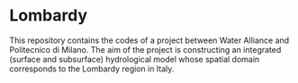 # Lombardy
This repository contains the codes of a project between Water Alliance and Politecnico di Milano. The aim of the project is constructing an integrated (surface and subsurface) hydrological model whose spatial domain corresponds to the Lombardy region in Italy.
